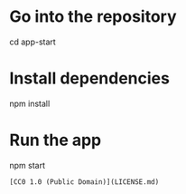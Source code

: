 # Go into the repository
cd app-start
# Install dependencies
npm install
# Run the app
npm start
```
[CC0 1.0 (Public Domain)](LICENSE.md)
